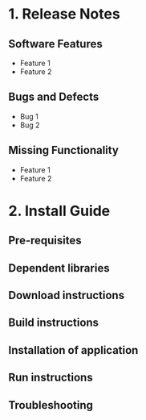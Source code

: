 # 1. Release Notes
## Software Features
* Feature 1
* Feature 2
## Bugs and Defects
* Bug 1
* Bug 2
## Missing Functionality
* Feature 1
* Feature 2

# 2. Install Guide
## Pre-requisites
## Dependent libraries
## Download instructions
## Build instructions
## Installation of application
## Run instructions
## Troubleshooting